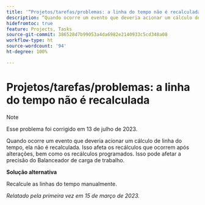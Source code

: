```yaml
---
title: '“Projetos/tarefas/problemas: a linha do tempo não é recalculada”'
description: “Quando ocorre um evento que deveria acionar um cálculo de linha do tempo, ela não é recalculada. Isso afeta os recálculos que ocorrem após alterações, bem como os recálculos programados. Isso pode afetar a precisão do Balanceador de carga de trabalho.”
hidefromtoc: true
feature: Projects, Tasks
source-git-commit: 386528d7b99053a4da6982e2140933c5cd348a08
workflow-type: ht
source-wordcount: '94'
ht-degree: 100%

---
```



# Projetos/tarefas/problemas: a linha do tempo não é recalculada

>[!NOTE]
>
>Esse problema foi corrigido em 13 de julho de 2023.

Quando ocorre um evento que deveria acionar um cálculo de linha do tempo, ela não é recalculada. Isso afeta os recálculos que ocorrem após alterações, bem como os recálculos programados. Isso pode afetar a precisão do Balanceador de carga de trabalho.

**Solução alternativa**

Recalcule as linhas do tempo manualmente.

_Relatado pela primeira vez em 15 de março de 2023._

